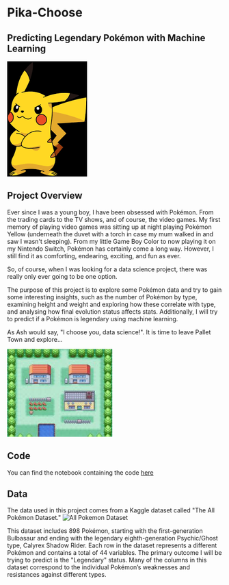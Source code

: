 # Pika-Choose
## Predicting Legendary Pokémon with Machine Learning

![pikachu](https://github.com/shope101510/Pika-Choose/blob/main/images/pikachu.png)

## Project Overview

Ever since I was a young boy, I have been obsessed with Pokémon. From the trading cards to the TV shows, and of course, the video games. My first memory of playing video games was sitting up at night playing Pokémon Yellow (underneath the duvet with a torch in case my mum walked in and saw I wasn't sleeping). From my little Game Boy Color to now playing it on my Nintendo Switch, Pokémon has certainly come a long way. However, I still find it as comforting, endearing, exciting, and fun as ever.

So, of course, when I was looking for a data science project, there was really only ever going to be one option.

The purpose of this project is to explore some Pokémon data and try to gain some interesting insights, such as the number of Pokémon by type, examining height and weight and exploring how these correlate with type, and analysing how final evolution status affects stats. Additionally, I will try to predict if a Pokémon is legendary using machine learning.

As Ash would say, "I choose you, data science!". It is time to leave Pallet Town and explore... 

![pallet town](https://github.com/shope101510/Pika-Choose/blob/main/images/pallet_town.jpg)

## Code

You can find the notebook containing the code [here](https://github.com/shope101510/Pika-Choose/blob/main/pokemon_notebook.ipynb)

## Data

The data used in this project comes from a Kaggle dataset called "The All Pokémon Dataset." ![All Pokemon Dataset](https://www.kaggle.com/datasets/maca11/all-pokemon-dataset)

This dataset includes 898 Pokémon, starting with the first-generation Bulbasaur and ending with the legendary eighth-generation Psychic/Ghost type, Calyrex Shadow Rider. Each row in the dataset represents a different Pokémon and contains a total of 44 variables. The primary outcome I will be trying to predict is the "Legendary" status. Many of the columns in this dataset correspond to the individual Pokémon’s weaknesses and resistances against different types.



